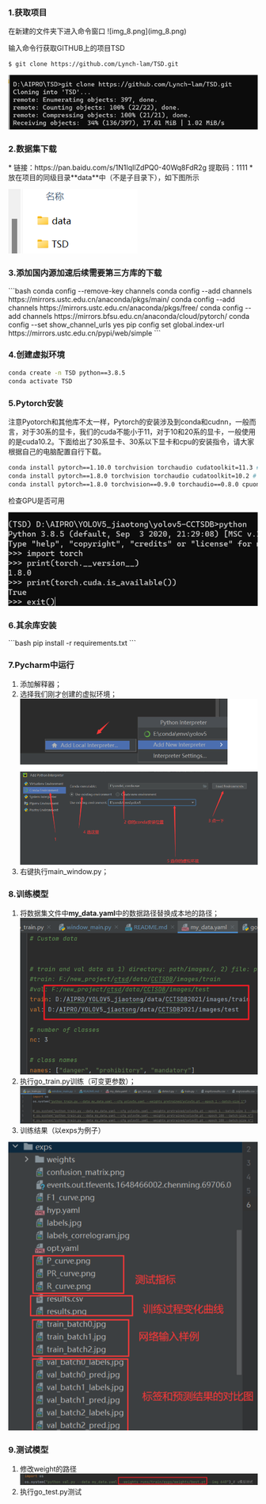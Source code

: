


<h3>1.获取项目</h3>
<h7>在新建的文件夹下进入命令窗口
![img_8.png](img_8.png)

<h7>输入命令行获取GITHUB上的项目TSD
```bash
$ git clone https://github.com/Lynch-lam/TSD.git
```
![img_7.png](img_7.png)

<h3>2.数据集下载</h3>
* 链接：https://pan.baidu.com/s/1N1IqIlZdPQ0-40Wq8FdR2g  提取码：1111
* 放在项目的同级目录**data**中（不是子目录下），如下图所示

![img_9.png](img_9.png)

<h3>3.添加国内源加速后续需要第三方库的下载</h3>
```bash
conda config --remove-key channels
conda config --add channels https://mirrors.ustc.edu.cn/anaconda/pkgs/main/
conda config --add channels https://mirrors.ustc.edu.cn/anaconda/pkgs/free/
conda config --add channels https://mirrors.bfsu.edu.cn/anaconda/cloud/pytorch/
conda config --set show_channel_urls yes
pip config set global.index-url https://mirrors.ustc.edu.cn/pypi/web/simple
```


<h3>4.创建虚拟环境</h3>

```bash
conda create -n TSD python==3.8.5
conda activate TSD
```

<h3>5.Pytorch安装</h3>
<h7>注意Pyotorch和其他库不太一样，Pytorch的安装涉及到conda和cudnn，一般而言，对于30系的显卡，我们的cuda不能小于11，对于10和20系的显卡，一般使用的是cuda10.2。下面给出了30系显卡、30系以下显卡和cpu的安装指令，请大家根据自己的电脑配置自行下载。

```bash
conda install pytorch==1.10.0 torchvision torchaudio cudatoolkit=11.3 # 30系列以上显卡gpu版本pytorch安装指令
conda install pytorch==1.8.0 torchvision torchaudio cudatoolkit=10.2 # 10系和20系以及mx系列的执行这条
conda install pytorch==1.8.0 torchvision==0.9.0 torchaudio==0.8.0 cpuonly # CPU的直接执行这条命令
```

<h7>检查GPU是否可用

![img_12.png](img_12.png)

<h3>6.其余库安装</h3>
```bash
pip install -r requirements.txt
```

<h3>7.Pycharm中运行</h3>

1. 添加解释器；
2. 选择我们刚才创建的虚拟环境；
![img_4.png](img_4.png)
3. 右键执行main_window.py；


<h3>8.训练模型</h3>

1. 将数据集文件中**my_data.yaml**中的数据路径替换成本地的路径；
![img_10.png](img_10.png)
2. 执行go_train.py训练（可变更参数）；
![img_11.png](img_11.png)
3. 训练结果（以exps为例子）

![img.png](img.png)


<h3>9.测试模型</h3>

1. 修改weight的路径
![img_3.png](img_3.png)
2. 执行go_test.py测试


